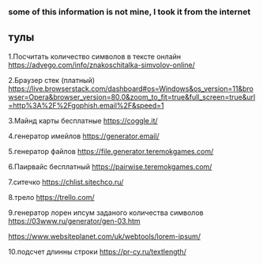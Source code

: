 ### some of this information is not mine, I took it from the internet

## тулы

1.Посчитать количество символов в тексте онлайн
https://advego.com/info/znakoschitalka-simvolov-online/

2.Браузер стек (платный)
https://live.browserstack.com/dashboard#os=Windows&os_version=11&browser=Opera&browser_version=80.0&zoom_to_fit=true&full_screen=true&url=http%3A%2F%2Fgophish.email%2F&speed=1

3.Майнд карты бесплатные
https://coggle.it/

4.генератор имейлов
https://generator.email/

5.генератор файлов
https://file.generator.teremokgames.com/

6.Паирвайс бесплатный
https://pairwise.teremokgames.com/

7.ситечко
 https://chlist.sitechco.ru/
 
8.трело
https://trello.com/

9.генератор лорен ипсум заданого количества символов
https://03www.ru/generator/gen-03.htm

https://www.websiteplanet.com/uk/webtools/lorem-ipsum/

10.подсчет длинны строки
https://pr-cy.ru/textlength/


